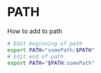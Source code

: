 # PATH
How to add to path
```bash
# Edit beginning of path
export PATH="somePath:$PATH"
# Edit end of path
export PATH="$PATH:somePath"
```